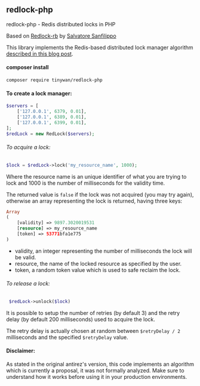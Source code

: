 ## redlock-php
redlock-php - Redis distributed locks in PHP

Based on [Redlock-rb](https://github.com/antirez/redlock-rb) by [Salvatore Sanfilippo](https://github.com/antirez)

This library implements the Redis-based distributed lock manager algorithm [described in this blog post](http://antirez.com/news/77).

#### composer install

```composer log
composer require tinywan/redlock-php
```
#### To create a lock manager:

```php
$servers = [
    ['127.0.0.1', 6379, 0.01],
    ['127.0.0.1', 6389, 0.01],
    ['127.0.0.1', 6399, 0.01],
];
$redLock = new RedLock($servers);
```

###### To acquire a lock:

```php
$lock = $redLock->lock('my_resource_name', 1000);
```

Where the resource name is an unique identifier of what you are trying to lock
and 1000 is the number of milliseconds for the validity time.

The returned value is `false` if the lock was not acquired (you may try again),
otherwise an array representing the lock is returned, having three keys:

```php
Array
(
    [validity] => 9897.3020019531
    [resource] => my_resource_name
    [token] => 53771bfa1e775
)
```

* validity, an integer representing the number of milliseconds the lock will be valid.
* resource, the name of the locked resource as specified by the user.
* token, a random token value which is used to safe reclaim the lock.

###### To release a lock:

```php
 $redLock->unlock($lock)
```
It is possible to setup the number of retries (by default 3) and the retry
delay (by default 200 milliseconds) used to acquire the lock.

The retry delay is actually chosen at random between `$retryDelay / 2` milliseconds and
the specified `$retryDelay` value.

#### Disclaimer: 
As stated in the original antirez's version, this code implements an algorithm
which is currently a proposal, it was not formally analyzed. Make sure to understand how it works
before using it in your production environments.
